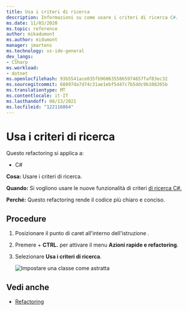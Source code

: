 ```yaml
---
title: Usa i criteri di ricerca
description: Informazioni su come usare i criteri di ricerca C#.
ms.date: 11/03/2020
ms.topic: reference
author: mikadumont
ms.author: midumont
manager: jmartens
ms.technology: vs-ide-general
dev_langs:
- CSharp
ms.workload:
- dotnet
ms.openlocfilehash: 93b5541ace035fb9606355865974657faf83ec32
ms.sourcegitcommit: 68897da7d74c31ae1ebf5d47c7b5ddc9b108265b
ms.translationtype: MT
ms.contentlocale: it-IT
ms.lasthandoff: 08/13/2021
ms.locfileid: "122116864"
---
```

# <a name="use-pattern-matching"></a>Usa i criteri di ricerca

Questo refactoring si applica a:

- C#

**Cosa:** Usare i criteri di ricerca.

**Quando:** Si vogliono usare le nuove funzionalità di criteri [di ricerca C#.](https://docs.microsoft.com/dotnet/csharp/whats-new/csharp-9#pattern-matching-enhancements)

**Perché:** Questo refactoring rende il codice più chiaro e conciso.

## <a name="how-to"></a>Procedure

1. Posizionare il punto di caret all'interno dell'istruzione .

2. Premere  + **CTRL.** per attivare il menu **Azioni rapide e refactoring**.

3. Selezionare **Usa i criteri di ricerca**.

    ![Impostare una classe come astratta](media/use-pattern-matching-not-syntax.png)

## <a name="see-also"></a>Vedi anche

- [Refactoring](../refactoring-in-visual-studio.md)
